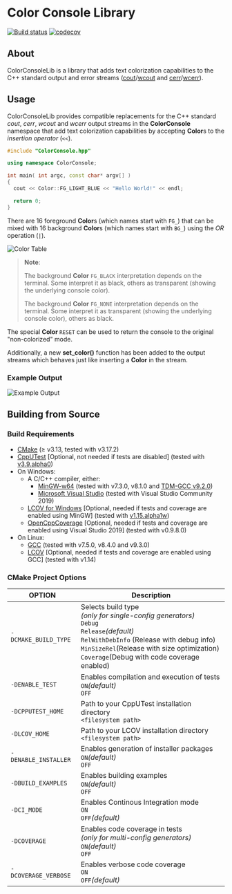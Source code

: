 
Color Console Library
===========

[![Build status](https://ci.appveyor.com/api/projects/status/7wi13ayrw0dn2oaq/branch/main?svg=true)](https://ci.appveyor.com/project/jgonzalezdr/colorconsolelib/branch/main)
[![codecov](https://codecov.io/gh/jgonzalezdr/ColorConsoleLib/branch/main/graph/badge.svg)](https://codecov.io/gh/jgonzalezdr/ColorConsoleLib)

## About

ColorConsoleLib is a library that adds text colorization capabilities to the C++ standard output and error streams ([cout](http://www.cplusplus.com/reference/iostream/cout/)/[wcout](http://www.cplusplus.com/reference/iostream/wcout/) and [cerr](http://www.cplusplus.com/reference/iostream/cerr/)/[wcerr](http://www.cplusplus.com/reference/iostream/cout/)).

## Usage

ColorConsoleLib provides compatible replacements for the C++ standard _cout_, _cerr_, _wcout_ and _wcerr_ output streams in the **ColorConsole** namespace that add text colorization capabilities by accepting **Color**s to the _insertion operator_ (`<<`).

``` CPP
#include "ColorConsole.hpp"

using namespace ColorConsole;

int main( int argc, const char* argv[] )
{
  cout << Color::FG_LIGHT_BLUE << "Hello World!" << endl;

  return 0;
}
```

There are 16 foreground **Color**s (which names start with `FG_`) that can be mixed with 16 background **Color**s (which names start with `BG_`) using the _OR_ operation (`|`).

![Color Table](https://github.com/jgonzalezdr/ColorConsoleLib/blob/web_main/images/ColorTable.png?raw=true)

> **Note**:
>
> The background **Color** `FG_BLACK` interpretation depends on the terminal. Some interpret it as black, others as transparent (showing the underlying console color).
>
> The background **Color** `FG_NONE` interpretation depends on the terminal. Some interpret it as transparent (showing the underlying console color), others as black.

The special **Color** `RESET` can be used to return the console to the original "non-colorized" mode.

Additionally, a new **set_color()** function has been added to the output streams which behaves just like inserting a **Color** in the stream.

### Example Output

![Example Output](https://github.com/jgonzalezdr/ColorConsoleLib/blob/web_main/images/ColorConsoleLib.png?raw=true)

## Building from Source

### Build Requirements

- [CMake](https://cmake.org/) (≥ v3.13, tested with v3.17.2)
- [CppUTest](http://cpputest.github.io/) [Optional, not needed if tests are disabled] (tested with [v3.9.alpha0](https://github.com/jgonzalezdr/cpputest/releases/download/v3.9.alpha0/cpputest-3.9.alpha0.zip))
- On Windows:
  - A C/C++ compiler, either:
    - [MinGW-w64](https://sourceforge.net/projects/mingw-w64/) (tested with v7.3.0, v8.1.0 and [TDM-GCC v9.2.0](https://jmeubank.github.io/tdm-gcc/download/))
    - [Microsoft Visual Studio](https://www.visualstudio.com/es/downloads/) (tested with Visual Studio Community 2019)
  - [LCOV for Windows](https://github.com/jgonzalezdr/lcov/releases) [Optional, needed if tests and coverage are enabled using MinGW] (tested with [v1.15.alpha1w](https://github.com/jgonzalezdr/lcov/releases/download/v1.15.alpha1w/lcov-v1.15.alpha1w.zip))
  - [OpenCppCoverage](https://github.com/OpenCppCoverage/OpenCppCoverage) [Optional, needed if tests and coverage are enabled using Visual Studio 2019] (tested with v0.9.8.0)
- On Linux:
  - [GCC](https://gcc.gnu.org/) (tested with v7.5.0, v8.4.0 and v9.3.0)
  - [LCOV](http://ltp.sourceforge.net/coverage/lcov.php) [Optional, needed if tests and coverage are enabled using GCC] (tested with v1.14)

### CMake Project Options

| OPTION                | Description |
| -                     | - |
| `-DCMAKE_BUILD_TYPE`  | Selects build type<br>_(only for single-config generators)_<br>`Debug`<br>`Release`_(default)_<br>`RelWithDebInfo` (Release with debug info)<br>`MinSizeRel`(Release with size optimization)<br> `Coverage`(Debug with code coverage enabled) |
| `-DENABLE_TEST`       | Enables compilation and execution of tests<br>`ON`_(default)_<br>`OFF` |
| `-DCPPUTEST_HOME`     | Path to your CppUTest installation directory<br>`<filesystem path>` |
| `-DLCOV_HOME`         | Path to your LCOV installation directory<br>`<filesystem path>` |
| `-DENABLE_INSTALLER`  | Enables generation of installer packages<br>`ON`_(default)_<br>`OFF` |
| `-DBUILD_EXAMPLES`    | Enables building examples<br>`ON`_(default)_<br>`OFF` |
| `-DCI_MODE`           | Enables Continous Integration mode<br>`ON`<br>`OFF`_(default)_ |
| `-DCOVERAGE`          | Enables code coverage in tests<br>_(only for multi-config generators)_<br>`ON`_(default)_<br>`OFF` |
| `-DCOVERAGE_VERBOSE`  | Enables verbose code coverage<br>`ON`<br>`OFF`_(default)_ |


